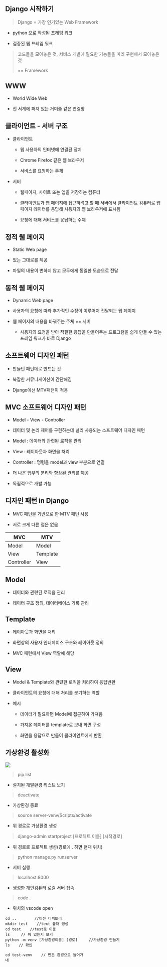 ## Django  시작하기

> Django = 가장 인기있는 Web Framework

- python 으로 작성된 프레임 워크

- 검증된 웹 프레임 워크

> 코드들을 모아놓은 것, 서비스 개발에 필요한 기능들을 미리 구현해서 모아놓은 것
> 
> == Framework

## WWW

- World Wide Web

- 전 서계에 퍼져 있는 거미줄 같은 연결망

## 클라이언트 - 서버 구조

- 클라이언트
  
  - 웹 사용자의 인터넷에 연결된 장치
  
  - Chrome Firefox 같은 웹 브라우저
  
  - 서비스를 요청하는 주체

- 서버
  
  - 웹페이지, 사이트 또는 앱을 저장하는 컴퓨터
  
  - 클라이언트가 웹 페이지에 접근하려고 할 때 서버에서 클라이언트 컴퓨터로 웹 페이지 데이터를 응답해 사용자의 웹 브라우저에 표시됨
  
  - 요청에 대해 서비스를 응답하는 주체

## 정적 웹 페이지

- Static Web page

- 있는 그대로를 제공

- 파일의 내용이 변하지 않고 모두에게 동일한 모습으로 전달

## 동적 웹 페이지

- Dynamic Web page

- 사용자의 요청에 따라 추가적인 수정이 이루어져 전달되는 웹 페이지

- 웹 페이지의 내용을 바꿔주는 주체 == 서버
  
  - 사용자의 요청을 받아 적절한 응답을 만들어주는 프로그램을 쉽게 만들 수 있는 프레임 워크가 바로 Django

## 소프트웨어 디자인 패턴

- 만들던 패턴데로 만드는 것

- 복잡한 커뮤니케이션이 간단해짐

- Django에선 MTV패턴이 적용

## MVC 소프트웨어 디자인 패턴

- Model - View - Controller

- 데이터 및 논리 제어를 구현하는데 널리 사용되는 소프트웨어 디자인 패턴

- Model : 데이터와 관련된 로직을 관리

- View : 레이아웃과 화면을 처리

- Controller : 명령을 model과 view 부분으로 연결

- 더 나은 업부의 분리와 향상된 관리를 제공

- 독립적으로 개발 가능

## 디자인 패턴 in Django

- MVC 패턴을 기반으로 한 MTV 패턴 사용

- 서로 크게 다른 점은 없음

| MVC        | MTV      |
| ---------- | -------- |
| Model      | Model    |
| View       | Template |
| Controller | View     |

## Model

- 데이터와 관련된 로직을 관리

- 데이터 구조 정의, 데이터베이스 기록 관리

## Template

- 레이아웃과 화면을 처리

- 화면상의 사용자 인터페이스 구조와 레이아웃 정의

- MVC 패턴에서 View 역할에 해당

## View

- Model & Template와 관련한 로직을 처리하여 응답반환

- 클라이언트의 요청에 대해 처리를 분기하는 역할

- 예시
  
  - 데이터가 필요하면  Model에 접근하여 가져옴
  
  - 가져온 데이터를 template로 보내 화면 구성
  
  - 화면을 응답으로 만들어 클라이언트에게 반환

## 가상환경 활성화

![](C:\Users\이주현\AppData\Roaming\marktext\images\2022-09-21-11-01-10-image.png)

> pip.list

- 설치된 개발환경 리스트 보기

> deactivate

- 가상환경 종료

> source server-venv/Scripts/activate

- 위 경로로 가상환경 생성

> django-admin startproject [프로젝트 이름] [시작경로]

- 위 경로로 프로젝트 생성(경로에 . 하면 현재 위치)

> python manage.py runserver

- 서버 실행

> localhost:8000

- 생성한 개인컴퓨터 로컬 서버 접속

> code .

- 위치의 vscode open

```textile
cd ..        //이전 디렉토리
mkdir test    //text 폴더 생성
cd test    //test로 이동
ls     // 뭐 있는지 보기
python -m venv [가상환경이름] [경로]     //가상환경 만들기
ls    // 확인

cd test-venv    // 만든 환경으로 들어가
내    
```
